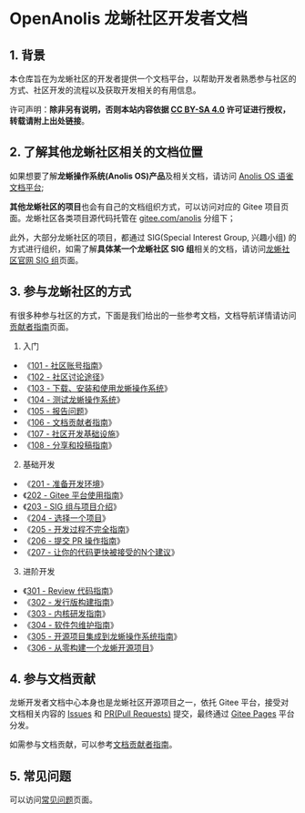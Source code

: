 # OpenAnolis 龙蜥社区开发者文档

## 1. 背景

本仓库旨在为龙蜥社区的开发者提供一个文档平台，以帮助开发者熟悉参与社区的方式、社区开发的流程以及获取开发相关的有用信息。

许可声明：**除非另有说明，否则本站内容依据 [CC BY-SA 4.0](https://creativecommons.org/licenses/by-sa/4.0/) 许可证进行授权，转载请附上出处链接**。

## 2. 了解其他龙蜥社区相关的文档位置

如果想要了解**龙蜥操作系统(Anolis OS)产品**及相关文档，请访问 [Anolis OS 语雀文档平台](https://www.yuque.com/anolis-docs);

**其他龙蜥社区的项目**也会有自己的文档组织方式，可以访问对应的 Gitee 项目页面。龙蜥社区各类项目源代码托管在 [gitee.com/anolis](https://gitee.com/anolis) 分组下；

此外，大部分龙蜥社区的项目，都通过 SIG(Special Interest Group, 兴趣小组) 的方式进行组织，如需了解**具体某一个龙蜥社区 SIG 组**相关的文档，请访问[龙蜥社区官网 SIG 组](https://openanolis.org/sig)页面。

## 3. 参与龙蜥社区的方式

有很多种参与社区的方式，下面是我们给出的一些参考文档，文档导航详情请访问[贡献者指南](/CONTRIBUTING.md)页面。

1. 入门
  + 《[101 - 社区账号指南](/articles/101-accounts.md)》
  + 《[102 - 社区讨论途径](/articles/102-join-discussion.md)》
  + 《[103 - 下载、安装和使用龙蜥操作系统](/articles/103-run-anolis-os.md)》
  + 《[104 - 测试龙蜥操作系统](/articles/104-help-with-testing.md)》
  + 《[105 - 报告问题](/articles/105-report-issues.md)》
  + 《[106 - 文档贡献者指南](/articles/106-contribute-to-doc.md)》
  + 《[107 - 社区开发基础设施](/articles/107-infra.md)》
  + 《[108 - 分享和投稿指南](/articles/108-sharing-anolis-os-best-practice.md)》
2. 基础开发
  + 《[201 - 准备开发环境](/articles/201-prepare-for-developing.md)》
  + 《[202 - Gitee 平台使用指南](/articles/202-intro-to-gitee.md)》
  + 《[203 - SIG 组与项目介绍](/articles/203-intro-to-sig-and-openanolis-projects.md)》
  + 《[204 - 选择一个项目](/articles/204-choose-a-project.md)》
  + 《[205 - 开发过程不完全指南](/articles/205-ready-for-first-task.md)》
  + 《[206 - 提交 PR 操作指南](/articles/206-submit-codes-via-gitee-pr.md)》
  + 《[207 - 让你的代码更快被接受的N个建议](/articles/207-how-to-get-codes-merged.md)》
3. 进阶开发
  + 《[301 - Review 代码指南](/articles/301-join-code-review.md)》
  + 《[302 - 发行版构建指南](/articles/302-join-os-package-build.md)》
  + 《[303 - 内核研发指南](/articles/303-join-kernel-developing.md)》
  + 《[304 - 软件包维护指南](/articles/304-maintain-a-package.md)》
  + 《[305 - 开源项目集成到龙蜥操作系统指南](/articles/305-add-project-to-anolis-os.md)》
  + 《[306 - 从零构建一个龙蜥开源项目](/articles/306-build-a-new-project.md)》

## 4. 参与文档贡献

龙蜥开发者文档中心本身也是龙蜥社区开源项目之一，依托 Gitee 平台，接受对文档相关内容的 [Issues](https://gitee.com/anolis/docs/issues) 和 [PR(Pull Requests)](https://gitee.com/anolis/docs/pulls) 提交，最终通过 [Gitee Pages](https://gitee.com/help/articles/4136) 平台分发。

如需参与文档贡献，可以参考[文档贡献者指南](/articles/106-contribute-to-doc.md)。

## 5. 常见问题

可以访问[常见问题](/FAQ.md)页面。
